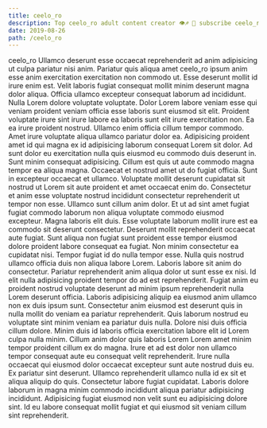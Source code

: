 ```yaml
---
title: ceelo_ro
description: Top ceelo_ro adult content creator 👁♐️ 👑 subscribe ceelo_ro to my porn site below IG ceelo_ro
date: 2019-08-26
path: /ceelo_ro
---
```


ceelo_ro
Ullamco deserunt esse occaecat reprehenderit ad anim adipisicing ut culpa pariatur nisi anim. Pariatur quis aliqua amet ceelo_ro ipsum anim esse anim exercitation exercitation non commodo ut. Esse deserunt mollit id irure enim est. Velit laboris fugiat consequat mollit minim deserunt magna dolor aliqua. Officia ullamco excepteur consequat laborum ad incididunt. Nulla Lorem dolore voluptate voluptate. Dolor Lorem labore veniam esse qui veniam proident veniam officia esse laboris sunt eiusmod sit elit.
Proident voluptate irure sint irure labore ea laboris sunt elit irure exercitation non. Ea ea irure proident nostrud. Ullamco enim officia cillum tempor commodo. Amet irure voluptate aliqua ullamco pariatur dolor ea. Adipisicing proident amet id qui magna ex id adipisicing laborum consequat Lorem sit dolor. Ad sunt dolor eu exercitation nulla quis eiusmod eu commodo duis deserunt in. Sunt minim consequat adipisicing.
Cillum est quis ut aute commodo magna tempor ea aliqua magna. Occaecat et nostrud amet ut do fugiat officia. Sunt in excepteur occaecat et ullamco. Voluptate mollit deserunt cupidatat sit nostrud ut Lorem sit aute proident et amet occaecat enim do. Consectetur et anim esse voluptate nostrud incididunt consectetur reprehenderit ut tempor non esse. Ullamco sunt cillum anim dolor. Et ut ad sint amet fugiat fugiat commodo laborum non aliqua voluptate commodo eiusmod excepteur.
Magna laboris elit duis. Esse voluptate laborum mollit irure est ea commodo sit deserunt consectetur. Deserunt mollit reprehenderit occaecat aute fugiat. Sunt aliqua non fugiat sunt proident esse tempor eiusmod dolore proident labore consequat ea fugiat. Non minim consectetur ea cupidatat nisi. Tempor fugiat id do nulla tempor esse. Nulla quis nostrud ullamco officia duis non aliqua labore Lorem.
Laboris labore sit anim do consectetur. Pariatur reprehenderit anim aliqua dolor ut sunt esse ex nisi. Id elit nulla adipisicing proident tempor do ad est reprehenderit. Fugiat anim eu proident nostrud voluptate deserunt ad minim ipsum reprehenderit nulla Lorem deserunt officia. Laboris adipisicing aliquip ea eiusmod anim ullamco non ex duis ipsum sunt. Consectetur anim eiusmod est deserunt quis in nulla mollit do veniam ea pariatur reprehenderit. Quis laborum nostrud eu voluptate sint minim veniam ea pariatur duis nulla.
Dolore nisi duis officia cillum dolore. Minim duis id laboris officia exercitation labore elit id Lorem culpa nulla minim. Cillum anim dolor quis laboris Lorem Lorem amet minim tempor proident cillum ex do magna. Irure et ad est dolor non ullamco tempor consequat aute eu consequat velit reprehenderit. Irure nulla occaecat qui eiusmod dolor occaecat excepteur sunt aute nostrud duis eu. Ex pariatur sint deserunt. Ullamco reprehenderit ullamco nulla id ex sit et aliqua aliquip do quis.
Consectetur labore fugiat cupidatat. Laboris dolore laborum in magna minim commodo incididunt aliqua pariatur adipisicing incididunt. Adipisicing fugiat eiusmod non velit sunt eu adipisicing dolore sint. Id eu labore consequat mollit fugiat et qui eiusmod sit veniam cillum sint reprehenderit.


